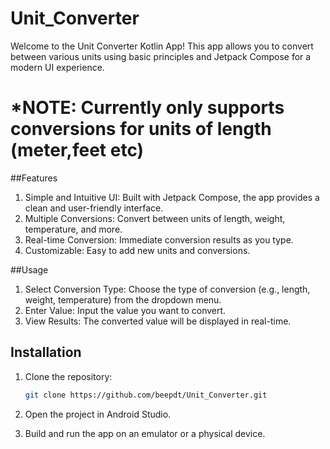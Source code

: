 # Unit_Converter
Welcome to the Unit Converter Kotlin App! This app allows you to convert between various units using basic principles and Jetpack Compose for a modern UI experience.
# *NOTE: Currently only supports conversions for units of length (meter,feet etc)

##Features
1. Simple and Intuitive UI: Built with Jetpack Compose, the app provides a clean and user-friendly interface.
2. Multiple Conversions: Convert between units of length, weight, temperature, and more.
3. Real-time Conversion: Immediate conversion results as you type.
4. Customizable: Easy to add new units and conversions.

##Usage
1. Select Conversion Type:
  Choose the type of conversion (e.g., length, weight, temperature) from the dropdown menu.
2. Enter Value:
  Input the value you want to convert.
3. View Results:
  The converted value will be displayed in real-time.

## Installation

1. Clone the repository:
    ```sh
    git clone https://github.com/beepdt/Unit_Converter.git
    ```

2. Open the project in Android Studio.

3. Build and run the app on an emulator or a physical device.
